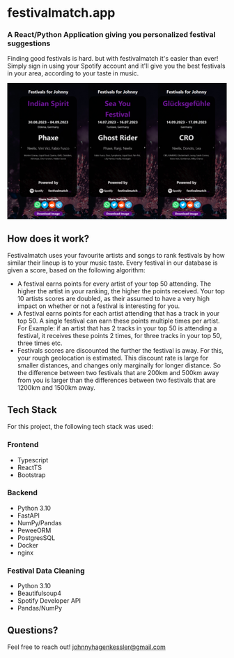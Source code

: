 # festivalmatch.app

### A React/Python Application giving you personalized festival suggestions

Finding good festivals is hard. but with festivalmatch it's easier than ever! Simply sign in using your Spotify account and it'll give you the best festivals in your area, according to your taste in music.

![](demo.jpg)

## How does it work?

Festivalmatch uses your favourite artists and songs to rank festivals by how similar their lineup is to your music taste. 
Every festival in our database is given a score, based on the following algorithm:
- A festival earns points for every artist of your top 50 attending. The higher the artist in your ranking, the higher the points received. Your top 10 artists scores are doubled, as their assumed to have a very high impact on whether or not a festival is interesting for you.
- A festival earns points for each artist attending that has a track in your top 50. A single festival can earn these points multiple times per artist. For Example: if an artist that has 2 tracks in your top 50 is attending a festival, it receives these points 2 times, for three tracks in your top 50, three times etc.
- Festivals scores are discounted the further the festival is away. For this, your rough geolocation is estimated. This discount rate is large for smaller distances, and changes only marginally for longer distance. So the difference between two festivals that are 200km and 500km away from you is larger than the differences between two festivals that are 1200km and 1500km away.

## Tech Stack
For this project, the following tech stack was used:

### Frontend
- Typescript
- ReactTS
- Bootstrap

### Backend
- Python 3.10
- FastAPI
- NumPy/Pandas
- PeweeORM
- PostgresSQL
- Docker
- nginx

### Festival Data Cleaning
- Python 3.10
- Beautifulsoup4
- Spotify Developer API
- Pandas/NumPy

## Questions?
Feel free to reach out! johnnyhagenkessler@gmail.com